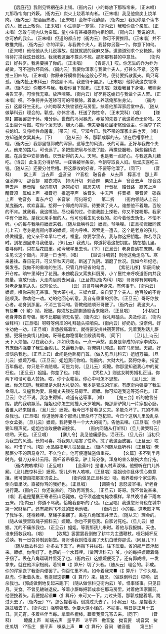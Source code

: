 <!-- { "loadSidebar": true } -->
　　【后庭花】我则见锦裀在床上铺。〔衙内云〕小的每放下那毡帘来。〔正末唱〕兀那毡帘向门外簌。〔衙内云〕炭火上烧着羊肉者。〔正末唱〕我见他兽炭上烧羊肉。〔衙内云〕把酒酾热者。〔正末唱〕金杯中泛醁醑。〔衙内云〕我见你是个读书的人。因此上敬你。〔正末唱〕小生则是一寒儒。〔衙内云〕我和你做个亲属。〔正末唱〕怎敢与衙内认为亲属。量小生有甚福感衙内相盼顾。〔衙内云〕我说的话。你可依的我么。〔正末唱〕但道的都应付〔衙内云〕你可不要推阻。〔正末唱〕并不敢推共阻。〔衙内云〕你的浑家。与我做个夫人。我替你另娶一个。你意下如何。〔正末唱〕他他他从头儿说事故。就就就諕的我麻又酥。道道道别求个女艳姝。待待待打换我这丑媳妇。我我我这面不搽头不梳。那那那有甚的中意处。
　　〔衙内云〕好共歹。我务要换了你的。〔正末唱〕
　　【青哥儿】哎。你怎生的乔为乔为胡做。可不道败坏风俗。〔衙内云〕我要你浑家与我做个夫人。打甚么不紧。这等推三阻四的。〔正末唱〕你原来好模样倒有这般心歹处。便待要拆散妻夫。凤只鸾孤。〔衙内扯正末科云〕你这厮不肯。我更待干罢那。〔正末唱〕他将我这衣领揪捽。〔衙内云〕你若不与我。我着你目下就死。〔正末唱〕就着我目下身殂。我则索祷告天乎。可怜我无辜。放声啼哭。〔衙内云〕好歹将这媳妇与我做个夫人罢。〔正末唱〕哎。不争将并头莲碜可可的带根除。着谁人养活俺那生身父。
　　〔衙内云〕这厮好生无礼。小的每拏大铁锁锁在马房里。扶着他那浑家后堂中去。〔随从做拏科云〕理会的。郭成。你休言语。枉送了你性命。〔正末哭科〕〔唱〕
　　【赚煞】罢罢罢怎干休。难分诉。世做的冯河暴虎。赤紧的先要了我这希奇无价物。又生出百计亏图。哎你个泼无徒。胆大心麤。俺夫妻每负屈衔冤谁做主。你强夺了花枝媳妇。又将咱性命屠毒。〔带云〕哎。早知今日。我不带的浑家出来也罢。〔唱〕方知道美女累其夫。〔下〕
　　〔随从云〕爷。那郭成拏的去。锁在后槽亭柱上哩。〔衙内云〕我那里恇郭成的浑家。这等生的风流。长的可喜。正好与我做个夫人。他来的路儿。可也远了。多把些肥皂与他洗了脸。再搽些胭粉。换些锦绣衣服。在后堂中安排酒肴。庆贺新得的夫人。天阿。也是我一点好心。与我这条儿糖吃。〔诗云〕此生无分得娇容。一床锦被半条空。今朝夺取良人妇。后堂庆喜吃三锺。〔随从云〕还要分付后槽。将这厮收的好者。不要等他溜了。〔同下〕
　　〔音释〕
　　累上声　当去声　盛音呈　??音松　鞁音备　从去声　稕音准　那上声　强溪养切　那音挪　黯衣减切　挦词纤切　剌音辣　粟须上声　窨音去声　禄音路　奔去声　蓦音陌　俗词疽切　逐常如切　服房夫切　行音杭　赂音路　簌苏上声　醑音须　属如上声　福音府　推退平声　姝音朱　中去声　捽音祖　哭音苦　碜森上声　物音务　毒东卢切　长音掌　阿何哥切
　　第二折
　　〔衙内领随从上云〕某庞衙内。欢欢喜喜。拾得一个郭成的浑家。待要做了夫人。谁想他不着趣。百般的不肯。就我看。我这嘴脸。尽也看的过。你道我脸上搽粉。你又不搽粉那。我家中有个嬷嬷。是我父亲手里的人。他可也看生见长我的。如今着他去劝化。不怕不听。小的每与我唤将嬷嬷来者。〔随从做唤科云〕嬷嬷。爷唤哩。〔正旦扮嬷嬷同倈儿上云〕老身是庞衙内家的嬷嬷。衙内呼唤。须索走一遭去。这个是老身的孩儿。唤做福童。他父亲不幸早年亡过。福童。你要学里去。我与你这把钥匙。你若寻我时。到花园里来寻我便是。〔倈儿云〕我孩儿。你道将着这把钥匙。揣在袖儿里。要寻你时。只在后花园里。如今我学里去也。〔下〕〔正旦云〕老身自幼在庞府。看生见长这个衙内。非是一日也呵。〔唱〕
　　【越调斗鹌鹑】则他这兔走乌飞。寒来暑往。春日花开。可又早秋天月朗。断送了光阴。消磨了世况。我如今年纪老。鬓发苍。我做不的重难的生活。只管几件轻省的勾当。
　　【紫花儿序】早辰间放开仓库。晌午里绰扫了花园。未傍晚我又索执料厨房。小丫鬟忙来呼唤道衙内共我商量。岂敢行唐。大走向庭前去问当。〔正旦做见衙内科〕〔唱〕哥哥你有何明降。对老身至尾从头。说短论长。
　　〔云〕哥哥呼唤老身来。有何事干。〔衙内云〕嬷嬷。唤你来别无甚事。我大茶小礼。三媒六证。亲自娶了个夫人。他百般的不肯随顺我。你劝他一劝。劝的他回心转意。我自有重重的赏你。〔正旦云〕哥哥你放心者。老身到那里。不消三言两句。管教他随顺哥哥便了。〔衙内云〕我这夫人。有些■〈忄敝〉拗。嬷嬷。你须放出那蒯通般舌来纔好。〔正旦唱〕
　　【小桃红】老身非敢自夸强。我不比那蒯彻无名望。〔衙内云〕我礼拜磕头。央及你波。〔衙内做拜科〕〔正旦唱〕呀呀呀何须的礼拜磕头把咱央。〔衙内云〕好奶奶。没奈何。好生劝他一劝。〔正旦唱〕直恁般痛着忙。就待要安排共宿芙蓉帐。凭着我甜话儿厮搪。更将些美情儿相向。哥哥也你稳情取金殿锁鸳鸯。〔同下〕
　　〔旦儿上诗云〕天下人烦恼。尽在我心头。浑如秋夜雨。一点一声愁。妾身是郭成的浑家李幼奴。有庞衙内强要了我生金阁儿。又逼我为妻。将俺男儿郭成。锁在马房里。天那。好烦恼杀我也。〔正旦上云〕此间是他卧房门首。〔做入见旦儿科云〕姐姐万福。〔旦儿云〕嬷嬷万福。〔正旦云〕姐姐我问你咱。俺衙内。大财大礼。娶将你来。指望百年偕老。你只是不肯随顺。可是为何。〔旦儿云〕嬷嬷。你那里知道我心中的冤枉也。〔正旦云〕姐姐。你差了也。〔唱〕
　　【凭栏人】则这女聘男婚礼正当。你两下和谐可着人赞扬。哎。你个女艳妆。你心中可怎不思想。
　　〔旦儿云〕嬷嬷。你怎知道。我那里是大财大礼娶的。我本是郭成的浑家。有庞衙内强要了我生金阁儿。又逼我为妻。将俺丈夫锁在马房里。嬷嬷。你可知道我这等冤枉也。〔正旦云〕你若不说。我怎生得知。难道有这等事。〔唱〕
　　【鬼三台】听的他言分朗。諕的我魂飘荡。姐姐也你怎生则撞入天罗地网。俺那厮驴狗儿一片家狠心肠。着谁人好来阻当。〔旦儿云〕嬷嬷。我今日不曾看见丈夫。多敢杀坏了。兀的不痛杀我也。〔正旦唱〕你道他昨来个那埚儿里杀坏了范杞梁。今日个这埚儿里没乱杀你女孟姜。〔旦儿云〕嬷嬷。我待要寻一个大大的衙门。告他去哩。〔正旦唱〕你待要叫屈声冤。姐姐也谁敢便收词接状。
　　〔衙内同随从打听科〕〔旦儿做哭科云〕哎哟。天也。〔正旦唱〕
　　【寨儿令】我见他痛感伤。泪汪汪。〔旦儿云〕当初只为我生的风流。长的可喜。将我男儿陷害了性命。挝了我这面皮罢。〔正旦云〕哎哟。可惜了也。〔唱〕水晶般指甲儿挝破面上。〔衙内同随从做听科〕〔正旦唱〕俺那厮少不的落马身??。不久沦亡。他可便遭贼盗值重丧。
　　【幺篇】多不到半月时光。餐刀刃亲赴云阳。高杆首吊脊梁。驴上碎分张。浑身的害么娘椀大血疔疮。
　　〔衙内做咳嗽科〕〔正旦唱〕
　　【金蕉叶】是谁人村声泼嗓。他壁听在门儿外厢。〔旦儿做惊科云〕嬷嬷。窗儿外有人咳嗽。〔正旦唱〕姐姐也你且休慌心劳意攘。我可便自把那言词说上。
　　〔衙内做见正旦科云〕唗。我养着你个家生狗。倒向着里吠。直被你骂的我好也。〔正旦唱〕
　　【调笑令】息怒波宰相。听老身说行藏。〔衙内云〕你还说甚的。可敢再骂我么。〔正旦云〕哥哥。我不曾说甚来。〔唱〕我道是楚襄王寄语巫山窈窕娘。也不须遮遮掩掩妆模样。早共晚准备下雨席云床。〔衙内云〕你道不骂我。恰纔我都听的了也。〔正旦唱〕我道您哥哥也在城中第一家财帛广。还有那鸦飞不过的田地池塘。
　　〔衙内云〕小的每。这老贱才骂了我许多。还待赖哩。拏绳子来捆了。丢在八角瑠璃井里去。〔随从云〕理会的。〔随从做腰里取绳子捆科云〕嬷嬷。你也不要怨我。自家讨死吃。〔旦儿云〕嬷嬷。兀的不痛杀我也。〔正旦云〕姐姐。等我那孩儿来时。着他与我报雠。天也。谁来搭救我咱。〔唱〕
　　【收尾】罢罢罢我倒做了耕牛为主遭鞭杖。哑妇倾杯反受殃。有一日包待制到朝堂。哥哥也我则怕泄漏了天机白破你那谎。〔同旦儿下〕
　　〔随从做丢科云〕扑冬丢下去了。再搬下井栏石。往下压着。省的那尸首浮起来。嬷嬷。你倒好了。也落的一个水葬哩。〔做回话科云〕爷。小的每把嬷嬷着绳子捆了。丢在八角瑠璃井里死了也。〔衙内云〕这嬷嬷便死了。还有郭成哩。一发拿来。就在他浑家根前。着铜■〈釒算斤〉切了头者。〔随从云〕理会的。郭成。你的浑家送了我衙内便罢了。你百忙里不肯。如今着我来■〈釒算斤〉了你头哩。赵虎。你揪着头发。我提起这铜■〈釒算斤〉来。磕叉。〔做跌倒科云〕哎哟。諕杀我也。〔郭成做倒地复起来跑下〕〔随从做惊科见衙内云〕爷。怪事怪事。只见日月。交食。不曾见辘轴退皮。爷着小厮每把郭成拿在那马房里。对着他浑家面前。他便按着头。我便提起铜■〈釒算斤〉来可叉一下。刀过头落。那郭成提着墙。跳过头去了。〔衙内云〕??。怎么提着墙。倒跳过头去了。〔小厮云〕呸。是提着头跳过墙去了。〔衙内云〕强魂强魂。休要大惊小怪的。不妨事。明日是正月十五日。赏元宵。多着些伴当每。拿着些棍棒。跟着我赏元宵去来。〔同下〕
　　〔音释〕
　　嬷魔上声　断端去声　量平声　论平声　撇音鳖　拗音要　埚音窝　挝庄瓜切　??音庄　重平声　嗓桑上声　■〈釒算斤〉音闸　辘音鹿
　　第三折
